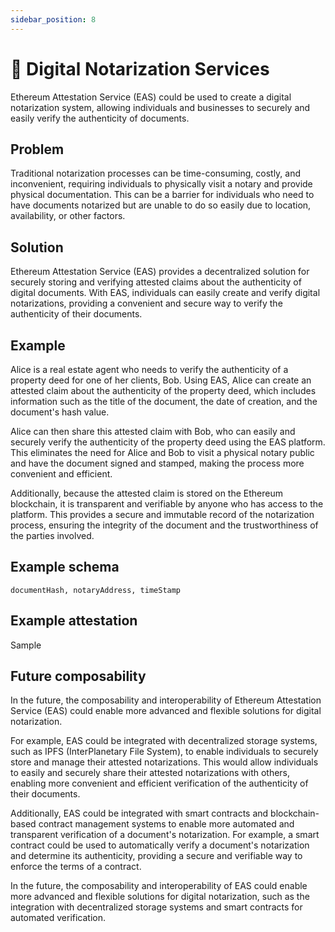 ```yaml
---
sidebar_position: 8
---
```

# 👀 Digital Notarization Services 
Ethereum Attestation Service (EAS) could be used to create a digital notarization system, allowing individuals and businesses to securely and easily verify the authenticity of documents.

## Problem
Traditional notarization processes can be time-consuming, costly, and inconvenient, requiring individuals to physically visit a notary and provide physical documentation. This can be a barrier for individuals who need to have documents notarized but are unable to do so easily due to location, availability, or other factors.

## Solution
Ethereum Attestation Service (EAS) provides a decentralized solution for securely storing and verifying attested claims about the authenticity of digital documents. With EAS, individuals can easily create and verify digital notarizations, providing a convenient and secure way to verify the authenticity of their documents.

## Example
Alice is a real estate agent who needs to verify the authenticity of a property deed for one of her clients, Bob. Using EAS, Alice can create an attested claim about the authenticity of the property deed, which includes information such as the title of the document, the date of creation, and the document's hash value.

Alice can then share this attested claim with Bob, who can easily and securely verify the authenticity of the property deed using the EAS platform. This eliminates the need for Alice and Bob to visit a physical notary public and have the document signed and stamped, making the process more convenient and efficient.

Additionally, because the attested claim is stored on the Ethereum blockchain, it is transparent and verifiable by anyone who has access to the platform. This provides a secure and immutable record of the notarization process, ensuring the integrity of the document and the trustworthiness of the parties involved. 

## Example schema
`documentHash, notaryAddress, timeStamp`

## Example attestation
Sample



## Future composability
In the future, the composability and interoperability of Ethereum Attestation Service (EAS) could enable more advanced and flexible solutions for digital notarization.

For example, EAS could be integrated with decentralized storage systems, such as IPFS (InterPlanetary File System), to enable individuals to securely store and manage their attested notarizations. This would allow individuals to easily and securely share their attested notarizations with others, enabling more convenient and efficient verification of the authenticity of their documents.

Additionally, EAS could be integrated with smart contracts and blockchain-based contract management systems to enable more automated and transparent verification of a document's notarization. For example, a smart contract could be used to automatically verify a document's notarization and determine its authenticity, providing a secure and verifiable way to enforce the terms of a contract.

In the future, the composability and interoperability of EAS could enable more advanced and flexible solutions for digital notarization, such as the integration with decentralized storage systems and smart contracts for automated verification.